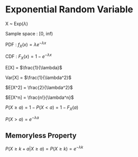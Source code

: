# Exponential Random Variable 

X ~ Exp($\lambda$)

Sample space : [0, inf)

PDF : $f_X(x) = \lambda e^{-\lambda x}$

CDF : $F_X(x) = 1 - e^{-\lambda x}$

E[X] = $\frac{1}{\lambda}$

Var[X] = $\frac{1}{\lambda^2}$

$E[X^2] = \frac{2}{\lambda^2}$

$E[X^n] = \frac{n!}{\lambda^n}$

$P(X \geq a) = 1 - P(X < a) = 1 - F_X(a)$

$P(X > a) = e^{-\lambda a}$

## Memoryless Property 

$P(X \geq k+a | X \geq a) = P(X \geq k) = e^{-\lambda k}$

